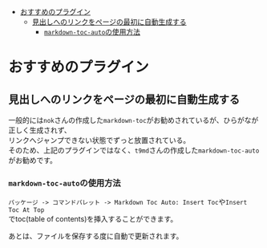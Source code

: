 <!-- TOC START min:1 max:3 link:true asterisk:false update:true -->
- [おすすめのプラグイン](#おすすめのプラグイン)
  - [見出しへのリンクをページの最初に自動生成する](#見出しへのリンクをページの最初に自動生成する)
    - [`markdown-toc-auto`の使用方法](#markdown-toc-autoの使用方法)
<!-- TOC END -->


# おすすめのプラグイン

## 見出しへのリンクをページの最初に自動生成する

一般的には`nok`さんの作成した`markdown-toc`がお勧めされているが、ひらがなが正しく生成されず、  
リンクへジャンプできない状態でずっと放置されている。  
そのため、上記のプラグインではなく、`t9md`さんの作成した`markdown-toc-auto`がお勧めです。


### `markdown-toc-auto`の使用方法

`パッケージ -> コマンドパレット -> Markdown Toc Auto: Insert Toc`や`Insert Toc At Top`  
でtoc(table of contents)を挿入することができます。

あとは、ファイルを保存する度に自動で更新されます。
